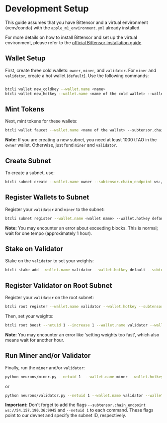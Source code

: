 # Development Setup

This guide assumes that you have Bittensor and a virtual environment (venv/conda) with the `apple_m1_environment.yml` already installed.

For more details on how to install Bittensor and set up the virtual environment, please refer to the [official Bittensor installation guide](https://github.com/opentensor/bittensor#install).

## Wallet Setup

First, create three cold wallets: `owner`, `miner`, and `validator`. For `miner` and `validator`, create a hot wallet (`default`). Use the following commands:

```bash

btcli wallet new_coldkey --wallet.name <name>
btcli wallet new_hotkey --wallet.name <name of the cold wallet> --wallet.hotkey default
```

## Mint Tokens

Next, mint tokens for these wallets:

```bash
btcli wallet faucet --wallet.name <name of the wallet> --subtensor.chain_endpoint ws://54.157.190.36:9945
```

**Note:** If you are creating a new subnet, you need at least 1000 tTAO in the `owner` wallet. Otherwise, just fund `miner` and `validator`.

## Create Subnet

To create a subnet, use:

```bash
btcli subnet create --wallet.name owner --subtensor.chain_endpoint ws://54.157.190.36:9945
```

## Register Wallets to Subnet

Register your `validator` and `miner` to the subnet:

```bash
btcli subnet register --wallet.name <wallet name> --wallet.hotkey default --subtensor.chain_endpoint ws://54.157.190.36:9945 --netuid 1
```

**Note:** You may encounter an error about exceeding blocks. This is normal; wait for one tempo (approximately 1 hour).

## Stake on Validator

Stake on the `validator` to set your weights:

```bash
btcli stake add --wallet.name validator --wallet.hotkey default --subtensor.chain_endpoint ws://54.157.190.36:9945 --netuid 1
```

## Register Validator on Root Subnet

Register your `validator` on the root subnet:

```bash
btcli root register --wallet.name validator --wallet.hotkey --subtensor.chain_endpoint ws://54.157.190.36:9945 --netuid 1
```

Then, set your weights:

```bash
btcli root boost --netuid 1 --increase 1 --wallet.name validator --wallet.hotkey default --subtensor.chain_endpoint ws://54.157.190.36:9945
```

**Note:** You may encounter an error like 'setting weights too fast', which also means wait for another hour.

## Run Miner and/or Validator

Finally, run the `miner` and/or `validator`:

```bash
python neurons/miner.py --netuid 1  --wallet.name miner --wallet.hotkey default --logging.debug --subtensor.chain_endpoint ws://54.157.190.36:9945
```

or

```bash
python neurons/validator.py --netuid 1 --wallet.name validator --wallet.hotkey default --logging.debug --subtensor.chain_endpoint ws://54.157.190.36:9945
```

**Important:** Don't forget to add the flags `--subtensor.chain_endpoint ws://54.157.190.36:9945` and `--netuid 1` to each command. These flags point to our devnet and specify the subnet ID, respectively.
